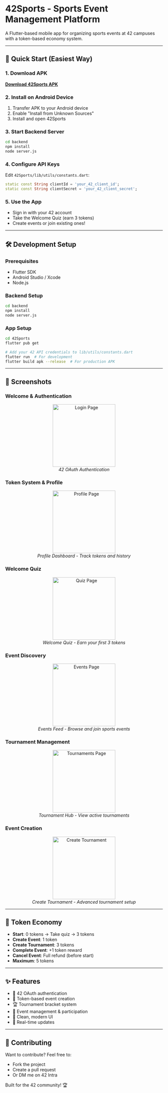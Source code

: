 # 42Sports - Sports Event Management Platform

A Flutter-based mobile app for organizing sports events at 42 campuses with a token-based economy system.

---

## 🚀 Quick Start (Easiest Way)

### 1. Download APK
**[Download 42Sports APK](https://drive.google.com/file/d/1CqnqTCwr2YCZhANca8Df2cAT0SjU7ot8/view?usp=sharing)**

### 2. Install on Android Device
1. Transfer APK to your Android device
2. Enable "Install from Unknown Sources"
3. Install and open 42Sports

### 3. Start Backend Server
```bash
cd backend
npm install
node server.js
```

### 4. Configure API Keys
Edit `42Sports/lib/utils/constants.dart`:
```dart
static const String clientId = 'your_42_client_id';
static const String clientSecret = 'your_42_client_secret';
```

### 5. Use the App
- Sign in with your 42 account
- Take the Welcome Quiz (earn 3 tokens)
- Create events or join existing ones!

---

## 🛠️ Development Setup

### Prerequisites
- Flutter SDK
- Android Studio / Xcode
- Node.js

### Backend Setup
```bash
cd backend
npm install
node server.js
```

### App Setup
```bash
cd 42Sports
flutter pub get

# Add your 42 API credentials to lib/utils/constants.dart
flutter run  # For development
flutter build apk --release  # For production APK
```

---

## 📸 Screenshots

### Welcome & Authentication
<p align="center">
  <img src="42Sports/assets/screens/login_page.jpg" alt="Login Page" width="200"/>
  <br>
  <em>42 OAuth Authentication</em>
</p>

### Token System & Profile
<p align="center">
  <img src="42Sports/assets/screens/profile_page.jpg" alt="Profile Page" width="200"/>
  <br>
  <em>Profile Dashboard - Track tokens and history</em>
</p>

### Welcome Quiz
<p align="center">
  <img src="42Sports/assets/screens/quiz_page.jpg" alt="Quiz Page" width="200"/>
  <br>
  <em>Welcome Quiz - Earn your first 3 tokens</em>
</p>

### Event Discovery
<p align="center">
  <img src="42Sports/assets/screens/event_page.jpg" alt="Events Page" width="200"/>
  <br>
  <em>Events Feed - Browse and join sports events</em>
</p>

### Tournament Management
<p align="center">
  <img src="42Sports/assets/screens/tournaments_list_page.jpg" alt="Tournaments Page" width="200"/>
  <br>
  <em>Tournament Hub - View active tournaments</em>
</p>

### Event Creation
<p align="center">
  <img src="42Sports/assets/screens/create_tournament_page.jpg" alt="Create Tournament" width="200"/>
  <br>
  <em>Create Tournament - Advanced tournament setup</em>
</p>

---

## 🎯 Token Economy

- **Start**: 0 tokens → Take quiz → 3 tokens
- **Create Event**: 1 token
- **Create Tournament**: 3 tokens
- **Complete Event**: +1 token reward
- **Cancel Event**: Full refund (before start)
- **Maximum**: 5 tokens

---

## ✨ Features

- 🔐 42 OAuth authentication
- 🎫 Token-based event creation
- 🏆 Tournament bracket system
- 👥 Event management & participation
- 📱 Clean, modern UI
- 🔄 Real-time updates

---

## 🤝 Contributing

Want to contribute? Feel free to:
- Fork the project
- Create a pull request
- Or DM me on 42 Intra

Built for the 42 community! 🏆
